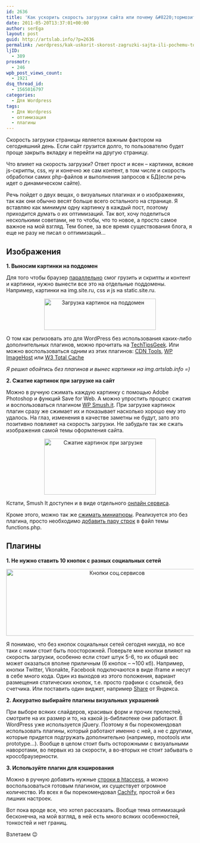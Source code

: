 ```yaml
---
id: 2636
title: 'Как ускорить скорость загрузки сайта или почему &#8220;тормозит&#8221; мой блог?'
date: 2011-05-20T13:37:01+00:00
author: serEga
layout: post
guid: http://artslab.info/?p=2636
permalink: /wordpress/kak-uskorit-skorost-zagruzki-sajta-ili-pochemu-tormozit-moj-blog/
ljID:
  - 389
prosmotr:
  - 246
wpb_post_views_count:
  - 1921
dsq_thread_id:
  - 1565016797
categories:
  - Для Wordpress
tags:
  - Для Wordpress
  - оптимизация
  - плагины
---
```

Скорость загрузки страницы является важным фактором на сегодняшний день. Если сайт грузится долго, то пользователю будет проще закрыть вкладку и перейти на другую страницу.

Что влияет на скорость загрузки? Ответ прост и ясен &#8211; картинки, всякие js-скрипты, css, ну и конечно же сам контент, в том числе и скорость обработки самих php-файлов и выполнения запросов к БД(если речь идет о динамическом сайте).

Речь пойдет о двух вещах, о визуальных плагинах и о изображениях, так как они обычно весят больше всего остального на странице. Я вставляю как минимум одну картинку в каждый пост, поэтому приходится думать о их оптимизаций. Так вот, хочу поделиться несколькими советами, не то чтобы, что то новое, а просто самое важное на мой взгляд. Тем более, за все время существования блога, я еще не разу не писал о оптимизаций&#8230;

<!--more-->

## Изображения

**1. Выносим картинки на поддомен**

Для того чтобы браузер [параллельно](http://yuiblog.com/blog/2007/04/11/performance-research-part-4/) смог грузить и скрипты и контент и картинки, нужно вынести все это на отдельные поддомены. Например, картинки на img.site.ru, css и js на static.site.ru.

<center>
  <a href="http://googledrive.com/host/0B9lHVSSSdxdxd0hjdUdmRzY3Tjg/two_parallel.png"><img src="http://googledrive.com/host/0B9lHVSSSdxdxd0hjdUdmRzY3Tjg/two_parallel-300x84.png" alt="Загрузка картинок на поддомен" title="two_parallel" width="300" height="84" class="alignnone size-medium wp-image-2954" srcset="http://googledrive.com/host/0B9lHVSSSdxdxd0hjdUdmRzY3Tjg/two_parallel-300x84.png 300w, http://googledrive.com/host/0B9lHVSSSdxdxd0hjdUdmRzY3Tjg/two_parallel.png 711w" sizes="(max-width: 300px) 100vw, 300px" /></a>
</center>

О том как релизовать это для WordPress без использования каких-либо дополнительных плагинов, можно прочитать на [TechTipsGeek](http://www.techtipsgeek.com/host-images-wordpress-blog-subdomain-better-speed/6897/). Или можно воспользоваться одним из этих плагинов: [CDN Tools](http://wordpress.org/extend/plugins/cdn-tools/), [WP ImageHost](http://wordpress.org/extend/plugins/wp-imagehost/) или [W3 Total Cache](http://wordpress.org/extend/plugins/w3-total-cache/)

_Я решил обойтись без плагинов и вынес картинки на img.artslab.info =)_

**2. Сжатие картинок при загрузке на сайт**

Можно в ручную сжимать каждую картинку с помощью Adobe Photoshop и функций Save for Web. А можно упростить процесс сжатия и воспользоваться плагином [WP Smush.it](http://wordpress.org/extend/plugins/wp-smushit/). При загрузке картинок плагин сразу же сжимает их и показывает насколько хорошо ему это удалось. На глаз, изменения в качестве заметны не будут, зато это позитивно повлияет на скорость загрузки. Не забудьте так же сжать изображения самой темы оформления сайта.

<center>
  <a href="http://googledrive.com/host/0B9lHVSSSdxdxd0hjdUdmRzY3Tjg/smushit_pic.jpg"><img src="http://googledrive.com/host/0B9lHVSSSdxdxd0hjdUdmRzY3Tjg/smushit_pic-300x150.jpg" alt="Сжатие картинок при загрузке" title="smushit_pic" width="300" height="150" class="alignnone size-medium wp-image-2955" srcset="http://googledrive.com/host/0B9lHVSSSdxdxd0hjdUdmRzY3Tjg/smushit_pic-300x150.jpg 300w, http://googledrive.com/host/0B9lHVSSSdxdxd0hjdUdmRzY3Tjg/smushit_pic.jpg 707w" sizes="(max-width: 300px) 100vw, 300px" /></a>
</center>

Кстати, Smush It доступен и в виде отдельного [онлайн сервиса](http://www.smushit.com/ysmush.it/).

Кроме этого, можно так же [сжимать миниатюры](http://www.skidoosh.co.uk/php/wordpress-jpeg-thumbnail-image-quality-setting-and-adjustment/). Реализуется это без плагина, просто необходимо [добавить пару строк](http://www.skidoosh.co.uk/php/wordpress-jpeg-thumbnail-image-quality-setting-and-adjustment/) в файл темы functions.php.

## Плагины

**1. Не нужно ставить 10 кнопок с разных социальных сетей**

<center>
  <img src="http://googledrive.com/host/0B9lHVSSSdxdxd0hjdUdmRzY3Tjg/social_buttons.jpg" alt="Кнопки соц.сервисов" title="social_buttons" width="580" height="179" class="alignnone size-full wp-image-2963" srcset="http://googledrive.com/host/0B9lHVSSSdxdxd0hjdUdmRzY3Tjg/social_buttons.jpg 580w, http://googledrive.com/host/0B9lHVSSSdxdxd0hjdUdmRzY3Tjg/social_buttons-300x92.jpg 300w" sizes="(max-width: 580px) 100vw, 580px" />
</center>

Я понимаю, что без кнопок социальных сетей сегодня никуда, но все таки с ними стоит быть поосторожней. Поверьте мне кнопки влияют на скорость загрузки, особенно если стоит штук 5-6, то их общий вес может оказаться вполне приличным (6 кнопок &#8211; ~100 кб). Например, кнопки Twitter, Vkonakte, Facebook подключаются в виде iframe и несут в себе много кода. Один из выходов из этого положения, вариант размещения статических кнопок, т.е. просто графики с ссылкой, без счетчика. Или поставить один виджет, например [Share](http://api.yandex.ru/share/) от Яндекса.

**2. Аккуратно выбирайте плагины визуальных украшений**

При выборе всяких слайдеров, красивых форм и прочих прелестей, смотрите на их размер и то, на какой js-библиотеке они работают. В WordPress уже используется jQuery. Поэтому я бы порекомендовал использовать плагины, который работают именно с ней, а не с другими, которые придется подгружать дополнительно (например, mootools или prototype&#8230;). Вообще в целом стоит быть осторожными с визуальными наворотами, во первых из за скорости, а во-вторых не стоит забывать о кроссбраузерности.

**3. Используйте плагин для кэширования**

Можно в ручную добавить нужные [строки в htaccess](http://www.art-shok.ru/advice/htaccess-examples/), а можно воспользоваться готовым плагином, их существует огромное количество. Из всех я бы порекомендовал [Cachify](http://wordpress.org/extend/plugins/cachify/), простой и без лишних настроек.

Вот пока вроде все, что хотел рассказать. Вообще тема оптимизаций бесконечна, на мой взгляд, в ней есть много всяких особенностей, тонкостей и нет границ.

Взлетаем 😉